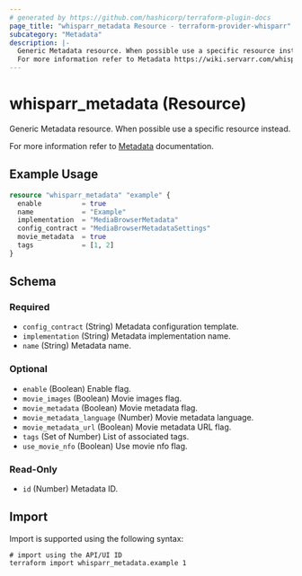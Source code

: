 ```yaml
---
# generated by https://github.com/hashicorp/terraform-plugin-docs
page_title: "whisparr_metadata Resource - terraform-provider-whisparr"
subcategory: "Metadata"
description: |-
  Generic Metadata resource. When possible use a specific resource instead.
  For more information refer to Metadata https://wiki.servarr.com/whisparr/settings#metadata documentation.
---
```


# whisparr_metadata (Resource)

<!-- subcategory:Metadata -->Generic Metadata resource. When possible use a specific resource instead.
For more information refer to [Metadata](https://wiki.servarr.com/whisparr/settings#metadata) documentation.

## Example Usage

```terraform
resource "whisparr_metadata" "example" {
  enable          = true
  name            = "Example"
  implementation  = "MediaBrowserMetadata"
  config_contract = "MediaBrowserMetadataSettings"
  movie_metadata  = true
  tags            = [1, 2]
}
```

<!-- schema generated by tfplugindocs -->
## Schema

### Required

- `config_contract` (String) Metadata configuration template.
- `implementation` (String) Metadata implementation name.
- `name` (String) Metadata name.

### Optional

- `enable` (Boolean) Enable flag.
- `movie_images` (Boolean) Movie images flag.
- `movie_metadata` (Boolean) Movie metadata flag.
- `movie_metadata_language` (Number) Movie metadata language.
- `movie_metadata_url` (Boolean) Movie metadata URL flag.
- `tags` (Set of Number) List of associated tags.
- `use_movie_nfo` (Boolean) Use movie nfo flag.

### Read-Only

- `id` (Number) Metadata ID.

## Import

Import is supported using the following syntax:

```shell
# import using the API/UI ID
terraform import whisparr_metadata.example 1
```
